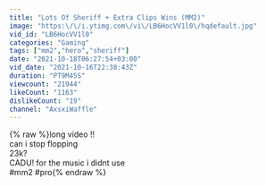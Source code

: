 ```yaml
---
title: "Lots Of Sheriff + Extra Clips Wins (MM2)"
image: "https:\/\/i.ytimg.com\/vi\/LB6HocVV1l0\/hqdefault.jpg"
vid_id: "LB6HocVV1l0"
categories: "Gaming"
tags: ["mm2","hero","sheriff"]
date: "2021-10-18T06:27:54+03:00"
vid_date: "2021-10-16T22:38:43Z"
duration: "PT9M45S"
viewcount: "21944"
likeCount: "1163"
dislikeCount: "19"
channel: "AxsxiWaffle"
---
```

{% raw %}long video !! <br />can i stop flopping <br />23k? <br />CADU! for the music i didnt use <br />#mm2 #pro{% endraw %}
